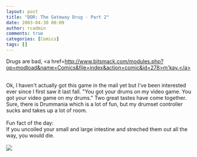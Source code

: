 ```yaml
---
layout: post
title: "DDR: The Gateway Drug - Part 2"
date: 2003-04-30 00:09
author: rcadmin
comments: true
categories: [Comics]
tags: []
---
```

Drugs are bad, <a href=http://www.bitsmack.com/modules.php?op=modload&name=Comics&file=index&action=comic&id=278>m'kay.</a>
<br />

<br />
Ok, I haven't actually got this game in the mail yet but I've been interested ever since I first saw it last fall. "You got your drums on my video game. You got your video game on my drums." Two great tastes have come together. Sure, there is Drummania which is a lot of fun, but my drumset controller sucks and takes up a lot of room. 
<br />

<br />
Fun fact of the day:
<br />
If you uncoiled your small and large intestine and streched them out all the way, you would die.<Br><br><!--more--><img src='/wp/wp-content/comics/20030430.gif' alt'' />
